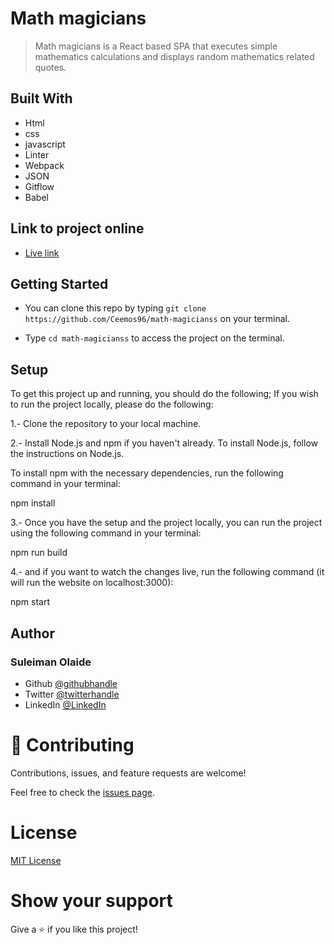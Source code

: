 # Math magicians

> Math magicians is a React based SPA that executes simple mathematics calculations and displays random mathematics related quotes. 


## Built With

- Html
- css
- javascript
- Linter
- Webpack
- JSON
- Gitflow
- Babel

## Link to project online
- [Live link](https://632420d9c1fda77527d69fd5--storied-tiramisu-4294c4.netlify.app/)

## Getting Started

- You can clone this repo by typing `git clone https://github.com/Ceemos96/math-magicianss` on your terminal.

- Type `cd math-magicianss` to access the project on the terminal.

## Setup

To get this project up and running, you should do the following; If you wish to run the project locally, please do the following:

1.- Clone the repository to your local machine. 

2.- Install Node.js and npm if you haven't already. To install Node.js, follow the instructions on Node.js.

To install npm with the necessary dependencies, run the following command in your terminal: 

npm install 

3.- Once you have the setup and the project locally, you can run the project using the following command in your terminal:

npm run build

4.- and if you want to watch the changes live, run the following command (it will run the website on localhost:3000):

npm start

## Author
### **Suleiman Olaide**

- Github [@githubhandle](https://github.com/ceemos96)
- Twitter [@twitterhandle](https://twitter.com/ceemos_dev)
- LinkedIn [@LinkedIn](https://www.linkedin.com/in/suleiman-olaide-97689b154/)

# 🤝 Contributing

Contributions, issues, and feature requests are welcome!

Feel free to check the [issues page](https://github.com/Ceemos96/math-magicianss/issues).

# License

[MIT License](https://github.com/Ceemos96/math-magicianss/blob/dev/LICENSE)

# Show your support

Give a ⭐️ if you like this project!



